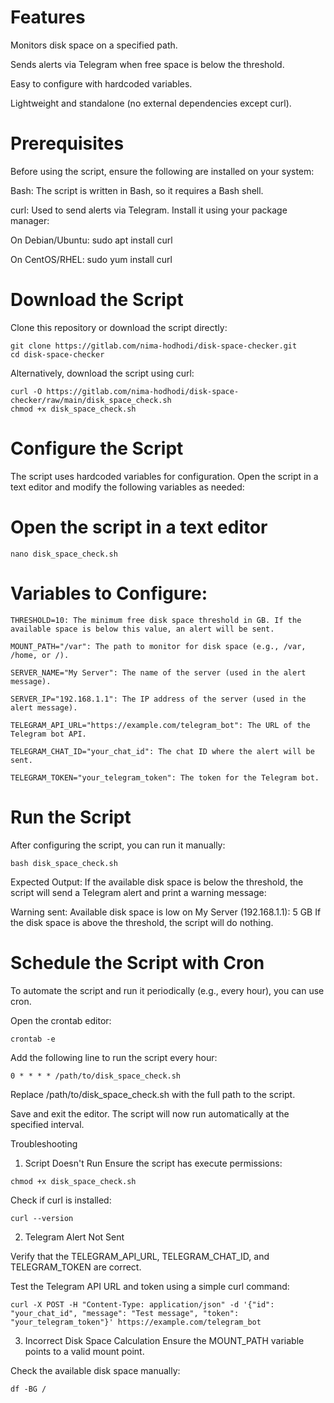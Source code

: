 # Features
Monitors disk space on a specified path.

Sends alerts via Telegram when free space is below the threshold.

Easy to configure with hardcoded variables.

Lightweight and standalone (no external dependencies except curl).

# Prerequisites
Before using the script, ensure the following are installed on your system:

Bash: The script is written in Bash, so it requires a Bash shell.

curl: Used to send alerts via Telegram. Install it using your package manager:

On Debian/Ubuntu: sudo apt install curl

On CentOS/RHEL: sudo yum install curl

# Download the Script
Clone this repository or download the script directly:
```
git clone https://gitlab.com/nima-hodhodi/disk-space-checker.git
cd disk-space-checker
```
Alternatively, download the script using curl:
```
curl -O https://gitlab.com/nima-hodhodi/disk-space-checker/raw/main/disk_space_check.sh
chmod +x disk_space_check.sh
```
# Configure the Script
The script uses hardcoded variables for configuration. Open the script in a text editor and modify the following variables as needed:

# Open the script in a text editor
```
nano disk_space_check.sh
```
# Variables to Configure:
```
THRESHOLD=10: The minimum free disk space threshold in GB. If the available space is below this value, an alert will be sent.

MOUNT_PATH="/var": The path to monitor for disk space (e.g., /var, /home, or /).

SERVER_NAME="My Server": The name of the server (used in the alert message).

SERVER_IP="192.168.1.1": The IP address of the server (used in the alert message).

TELEGRAM_API_URL="https://example.com/telegram_bot": The URL of the Telegram bot API.

TELEGRAM_CHAT_ID="your_chat_id": The chat ID where the alert will be sent.

TELEGRAM_TOKEN="your_telegram_token": The token for the Telegram bot.
```
# Run the Script
After configuring the script, you can run it manually:
```
bash disk_space_check.sh
```
Expected Output:
If the available disk space is below the threshold, the script will send a Telegram alert and print a warning message:

Warning sent: Available disk space is low on My Server (192.168.1.1): 5 GB
If the disk space is above the threshold, the script will do nothing.

# Schedule the Script with Cron
To automate the script and run it periodically (e.g., every hour), you can use cron.

Open the crontab editor:
```
crontab -e
```
Add the following line to run the script every hour:
```
0 * * * * /path/to/disk_space_check.sh
```
Replace /path/to/disk_space_check.sh with the full path to the script.

Save and exit the editor. The script will now run automatically at the specified interval.

Troubleshooting
1. Script Doesn't Run
Ensure the script has execute permissions:
```
chmod +x disk_space_check.sh
```
Check if curl is installed:
```
curl --version
```
2. Telegram Alert Not Sent

Verify that the TELEGRAM_API_URL, TELEGRAM_CHAT_ID, and TELEGRAM_TOKEN are correct.

Test the Telegram API URL and token using a simple curl command:
```
curl -X POST -H "Content-Type: application/json" -d '{"id": "your_chat_id", "message": "Test message", "token": "your_telegram_token"}' https://example.com/telegram_bot
```
3. Incorrect Disk Space Calculation
Ensure the MOUNT_PATH variable points to a valid mount point.

Check the available disk space manually:
```
df -BG /
```
